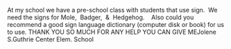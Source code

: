 At my school we have a pre-school class with students that use 
        sign.  We need the signs for Mole,  Badger,  &  
        Hedgehog.    Also could you recommend a good sign 
        language dictionary (computer disk or book) for us to use.
        THANK YOU SO MUCH FOR ANY HELP YOU CAN GIVE MEJolene S.Guthrie Center Elem. School